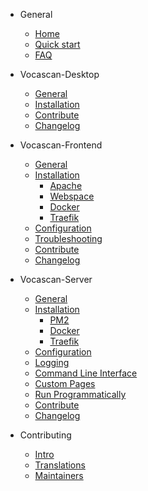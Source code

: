 <!-- markdownlint-disable MD041 -->

- General

  - [Home](home.md)
  - [Quick start](general/quickstart.md)
  - [FAQ](general/faq.md)

- Vocascan-Desktop

  - [General](vocascan-desktop/README.md)
  - [Installation](vocascan-desktop/installation.md)
  - [Contribute](vocascan-desktop/contribute.md)
  - [Changelog](vocascan-desktop/changelog.md)

- Vocascan-Frontend

  - [General](vocascan-frontend/README.md)
  - [Installation](vocascan-frontend/installation/installation.md)
    - [Apache](vocascan-frontend/installation/apache.md)
    - [Webspace](vocascan-frontend/installation/webspace.md)
    - [Docker](vocascan-frontend/installation/docker.md)
    - [Traefik](vocascan-frontend/installation/traefik.md)
  - [Configuration](vocascan-frontend/configuration.md)
  - [Troubleshooting](vocascan-frontend/troubleshooting.md)
  - [Contribute](vocascan-frontend/contribute.md)
  - [Changelog](vocascan-frontend/changelog.md)

- Vocascan-Server

  - [General](vocascan-server/README.md)
  - [Installation](vocascan-server/installation/installation.md)
    - [PM2](vocascan-server/installation/pm2.md)
    - [Docker](vocascan-server/installation/docker.md)
    - [Traefik](vocascan-server/installation/traefik.md)
  - [Configuration](vocascan-server/configuration.md)
  - [Logging](vocascan-server/logging.md)
  - [Command Line Interface](vocascan-server/cli.md)
  - [Custom Pages](vocascan-server/customPages.md)
  - [Run Programmatically](vocascan-server/run-programmatically.md)
  - [Contribute](vocascan-server/contribute.md)
  - [Changelog](vocascan-server/changelog.md)

- Contributing

  - [Intro](contributing/intro.md)
  - [Translations](contributing/translations.md)
  - [Maintainers](contributing/maintainers.md)
